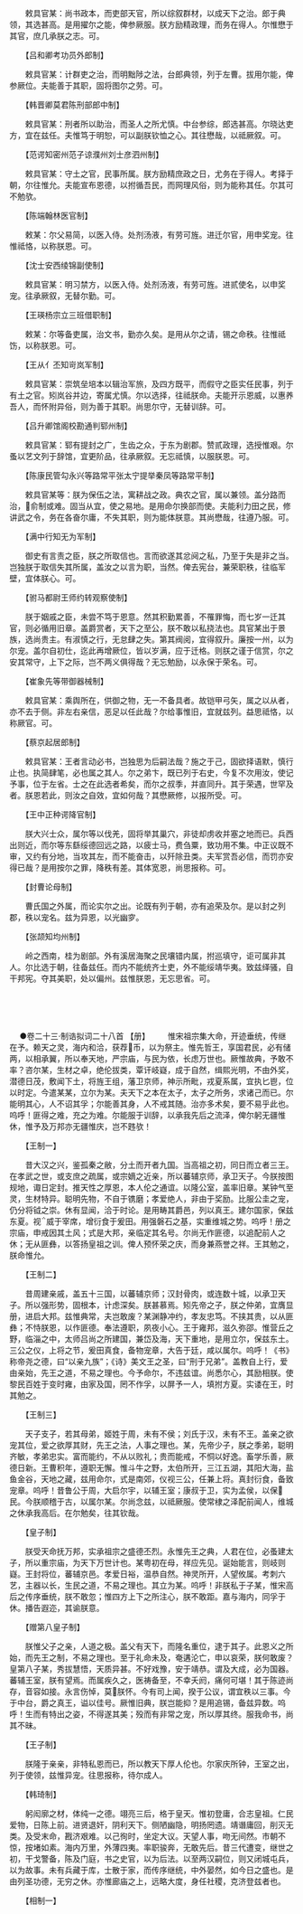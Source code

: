<!-- { "loadSidebar": true } -->
　　敕具官某：尚书政本，而吏部天官，所以综叙群材，以成天下之治。郎于典领，其选甚高。是用擢尔之能，俾参厥服。朕方励精政理，而务在得人。尔惟懋于其官，庶几承朕之志。可。

　　【吕和卿考功员外郎制】

　　敕具官某：计群吏之治，而明黜陟之法，台郎典领，列于左曹。拔用尔能，俾参厥位。夫能善于其职，固将图尔之劳。可。

　　【韩晋卿莫君陈刑部郎中制】

　　敕具官某：刑者所以助治，而圣人之所尤慎。中台参综，郎选甚高。尔晓达吏方，宜在兹任。夫惟笃于明恕，可以副朕钦恤之心。其往懋哉，以祗厥叙。可。

　　【范谔知密州范子谅濮州刘士彦泗州制】

　　敕具官某：守土之官，民事所属。朕方励精庶政之日，尤务在于得人。考择于朝，尔往惟允。夫能宣布恩德，以拊循吾民，而网理风俗，则为能称其任。尔其可不勉欤。

　　【陈端翰林医官制】

　　敕某：尔父易简，以医入侍。处剂汤液，有劳可旌。进迁尔官，用申奖宠。往惟祗恪，以称朕恩。可。

　　【沈士安西绫锦副使制】

　　敕具官某：明习禁方，以医入侍。处剂汤液，有劳可旌。进贰使名，以申奖宠。往承厥叙，无替尔勤。可。

　　【王瑛杨宗立三班借职制】

　　敕某：尔等备吏属，治文书，勤亦久矣。是用从尔之请，锡之命秩。往惟祗饬，以称朕恩。可。

　　【王从亻丕知岢岚军制】

　　敕具官某：崇筑垒培本以辑治军旅，及四方既平，而假守之臣实任民事，列于有土之官。矧岚谷并边，寄属尤慎。尔以选择，往祗朕命。夫能开示恩威，以惠养吾人，而怀附异俗，则为善于其职。尚思尔守，无替训辞。可。

　　【吕升卿馆阁校勘通判郓州制】

　　敕具官某：郓有提封之广，生齿之众，于东为剧郡。赞贰政理，选授惟艰。尔蚤以艺文列于辞馆，宜更阶品，往承厥叙。无忘祗慎，以服朕恩。可。

　　【陈康民管勾永兴等路常平张太宁提举秦凤等路常平制】

　　敕具官某等：朕为保伍之法，寓耕战之政。典农之官，属以兼领。盖分路而治，俞制或难。固当从宜，使之易地。是用命尔换部而使。夫能利力田之民，修讲武之令，务在各奋尔庸，不失其职，则为能体朕意。其尚懋哉，往遵乃服。可。

　　【满中行知无为军制】

　　御史有言责之臣，朕之所取信也。言而欲遂其忿阋之私，乃至于失是非之当。岂独朕于取信失其所属，盖汝之以言为职，当然。俾去宪台，兼荣职秩，往临军壁，宜体朕心。可。

　　【驸马都尉王师约转观察使制】

　　朕于姻戚之臣，未尝不笃于恩意。然其积勤累善，不罹罪悔，而七岁一迁其官，则必循用旧章。盖爵赏者，天下之至公，朕不敢以私挠法也。具官某出于景族，选尚贵主。有淑慎之行，无怠肆之失。第其阀阅，宜得叙升。廉按一州，以为尔宠。盖尔自初仕，迄此再增厥位，皆以岁满，应于迁格。则朕之谨于信赏，尔之安其常守，上下之际，岂不两义俱得哉？无忘勉励，以永保于荣名。可。

　　【崔象先等带御器械制】

　　敕具官某：乘舆所在，供御之物，无一不备具者。故铠甲弓矢，属之以从者，亦不去于侧。非左右亲信，恶足以任此哉？尔给事惟旧，宜就兹列。益思祗恪，以称厥官。可。

　　【蔡京起居郎制】

　　敕具官某：王者言动必书，岂独思为后嗣法哉？施之于己，固欲择语默，慎行止也。执简肆笔，必也属之其人。尔之弟卞，既已列于右史，今复不次用汝，使记予事，位于左省。士之在此选者希矣，而尔之叔季，并直同升。其于荣遇，世罕及者。朕恩若此，则汝之自效，宜如何哉？其懋厥修，以报所受。可。

　　【王中正种谔降官制】

　　朕大兴士众，属尔等以伐羌，固将举其巢穴，非徒却虏收并塞之地而已。兵西出则近，而尔等东繇绥德回远之路，以疲士马，费刍粟，致功用不集。中正议既不审，又约有分地，当攻其左，而不能奋击，以歼除丑类。夫军赏吾必信，而罚亦安得已哉？是用按尔之罪，降秩有差。其体宽恩，尚思报称。可。

　　【封曹论母制】

　　曹氏国之外属，而论实尔之出。论既有列于朝，亦有追荣及尔。是以封之列郡，秩以宠名。兹为异恩，以光幽穸。

　　【张颉知均州制】

　　岭之西南，桂为剧部。外有溪居海聚之民壤错内属，拊巡填守，讵可属非其人。尔比选于朝，往备兹任。而内不能统齐士吏，外不能绥靖华夷。致兹绎骚，自干邦宪。夺其美职，处以偏州。兹惟朕恩，无忘思省。可。 
　

　




　

　
●卷二十三·制诰拟词二十八首
【册】
　　惟宋祖宗集大命，开迹垂统，传继在予。赖天之灵，海内和洽，获荐币，以为祭主。惟先哲王，享国君民，必有储两，以相承翼，所以奉天地，严宗庙，与民为依，长虑万世也。厥惟故典，予敢不率？咨尔某，生材之卓，绝伦拔类，覃讦岐嶷，成于自然，缉熙光明，不由外奖，潜德日茂，敷闻下土，将旌王组，藩卫京师，神示所毗，戎夏系属，宜执匕鬯，位以时定。今遣某某，立尔为某。夫天下之本在太子，太子之所务，求诸己而已。尔能明其心，人不诏其孚；尔能善其身，人不戒其随。治亦多术矣，要不易乎此也。呜呼！匪得之难，充之为难。尔能服于训辞，以承我先后之流泽，俾尔躬无疆惟休，惟予及万邦亦无疆惟庆，岂不韪欤！

　　【王制一】

　　昔大汉之兴，鉴孤秦之敝，分土而开者九国。当高祖之初，同日而立者三王。在孝武之世，或支庶之疏属，或宗嫡之近亲，所以蕃辅京师，承卫天子。今朕按图规地，诹日定封。推天性之厚恩，本人伦之通谊。以隆公室，盖率旧章。某钟气至灵，生材特异。聪明先物，不自于镌磨；孝爱绝人，非由于奖励。比服公圭之宠，仍分将钺之崇。休有显闻，洽于时论。是用畴其爵邑，列以真王。建尔国家，保兹东夏。视威于宰席，增衍食于爰田。用强磐石之基，实重维城之势。呜呼！册之宗庙，申戒因其土风；式是大邦，亲临定其名号。尔尚无作匪德，以追配前人之休；无从匪彝，以答扬皇祖之训。俾人预怀荣之庆，而身兼燕誉之祥。王其勉之，朕命惟允。

　　【王制二】

　　昔周建亲戚，盖五十三国，以蕃辅京师；汉封骨肉，或连数十城，以承卫天子。所以强形势，固根本，计虑深矣。朕甚慕焉。矧先帝之子，朕之仲弟，宜膺显册，进启大邦。兹惟典常，夫岂敢废？某渊静冲约，孝友忠笃。不挟其贵，以从匪彝；不恃朕恩，以作匪德。奉法遵职，夙夜小心。王于雍邦，滋久弥邵。惟营丘之野，临淄之中，太师吕尚之所建国，兼岱及海，天下重地，是用立尔，保兹东土。三公之仪，上将之节，爰田真食，备物宠章，大告于廷，咸以属尔。呜呼！《书》称帝尧之德，曰“以亲九族”；《诗》美文王之圣，曰“刑于兄弟”。盖教自上行，爱由亲始，先王之道，不易之理也。今予命尔，不违兹谊。尚悉尔心，其励相朕。使黎民百姓于变时雍，由家及国，罔不作孚，以屏予一人，填拊方夏。实诿在王，时其勉之。

　　【王制三】

　　天子支子，若其母弟，姬姓于周，未有不侯；刘氏于汉，未有不王。盖亲之欲宠其位，爱之欲厚其财，先王之法，人事之理也。某，先帝少子，朕之季弟，聪明齐敏，孝弟忠实。富而能约，不从以败礼；贵而能戒，不恫以好逸。畜学乐善，厥德日新。王曹积年，遵职无懈。惟斗牛之野，太伯所开，三江五湖，其阳大海，盐鱼金谷，天地之藏，兹用命尔，式是南郊，仪视三公，任兼上将。真封衍食，备致宠章。呜呼！昔鲁公于周，大启尔宇，以辅王室；康叔于卫，实为孟侯，以保民。今朕顺稽于古，以属尔某。尔尚念兹，以祗厥服。使常棣之泽配前闻人，维城之休承我高后。在尔勉矣，往其钦哉。

　　【皇子制】

　　朕受天命抚万邦，实承祖宗之盛德丕烈。永惟先王之典，人君在位，必蚤建太子，所以重宗庙，为天下万世计也。某粤初在母，祥应先见。诞始能言，则岐则嶷。王封将位，蕃辅京邑。孝爱日裕，温恭自然。神灵所开，人望攸属。考刺六艺，主器以长，生民之道，不易之理也。其立为某。呜呼！非朕私于子某，惟宋高后之传序垂统，朕不敢忽；惟四方上下之所注心，朕不敢距。嘉与海内，同孚于休。播告遐迩，其谕朕意。

　　【赠第八皇子制】

　　朕惟父子之亲，人道之极。盖父有天下，而隆名重位，逮于其子。此恩义之所始，而先王之制，不易之理也。至于礼命未及，奄遘沦亡，申以哀荣，朕何敢废？皇第八子某，秀拔慧悟，天质异甚。不好戏豫，安于靖恭。谓及大成，必为国器。蕃辅王室，朕有望焉。而属疾久之，医祷备至，不幸夭阏，痛何可堪！其于陈迹尚存，音容如接。永言伤悼，莫朕怀。今有司上闻，揆于公议，谓宜秩以三事。今于中台，爵之真王，谥以佳号。厥惟旧典，朕岂能抑？是用追锡，备兹异数。呜呼！生而有特出之姿，不得遂其美；殁而有非常之宠，所以厚其终。服我命书，尚其不昧。

　　【王子制】

　　朕隆于亲亲，非特私恩而已，所以教天下厚人伦也。尔家庆所钟，王室之出，列于使领，兹惟异宠。往思报称，待尔成人。

　　【韩琦制】

　　躬闳廓之材，体纯一之德。翊亮三后，格于皇天。惟初登庸，合志皇祖。仁民爱物，日陈上前。进贤退奸，阴利天下。侧陋幽隐，明扬罔遗。靖谮庸回，削灭无类。及受末命，戡济艰难。以己徇时，坐定大议。天望人事，吻无间然。市朝不惊，按堵如素。海内万里，外薄四夷。率职骏奔，无敢先后。昔三代遭变，继世之初，干戈警备，陈及门庭，书之史官，以为后法。以至两汉嗣位，则又闭城屯兵，以为故事。未有兵藏于库，士散于家，而传序继统，中外晏然，如今日之盛也。是由列圣功德，无穷之休。亦惟廊庙之上，远略大度，身任社稷，克济登兹者也。

　　【相制一】


